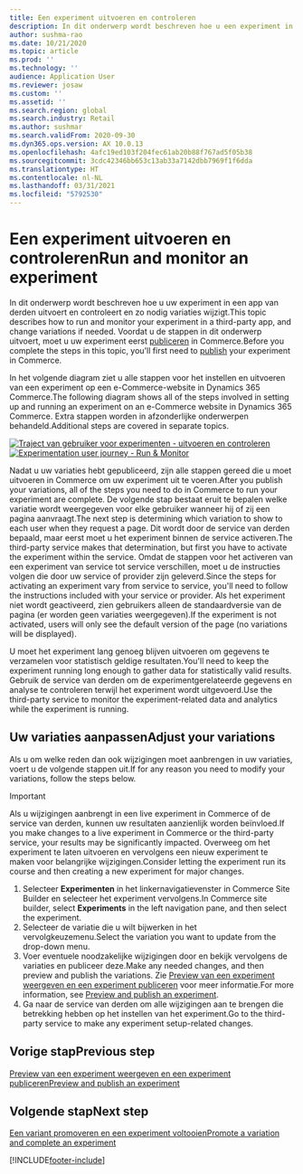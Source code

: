 ```yaml
---
title: Een experiment uitvoeren en controleren
description: In dit onderwerp wordt beschreven hoe u een experiment in een service van derden uitvoert en controleert. Verder wordt beschreven hoe u wijzigingen aanbrengt in variaties nadat het experiment is gestart.
author: sushma-rao
ms.date: 10/21/2020
ms.topic: article
ms.prod: ''
ms.technology: ''
audience: Application User
ms.reviewer: josaw
ms.custom: ''
ms.assetid: ''
ms.search.region: global
ms.search.industry: Retail
ms.author: sushmar
ms.search.validFrom: 2020-09-30
ms.dyn365.ops.version: AX 10.0.13
ms.openlocfilehash: 4afc19ed103f204fec61ab20b88f767ad5f05b38
ms.sourcegitcommit: 3cdc42346bb653c13ab33a7142dbb7969f1f6dda
ms.translationtype: HT
ms.contentlocale: nl-NL
ms.lasthandoff: 03/31/2021
ms.locfileid: "5792530"
---
```

# <a name="run-and-monitor-an-experiment"></a><span data-ttu-id="58655-104">Een experiment uitvoeren en controleren</span><span class="sxs-lookup"><span data-stu-id="58655-104">Run and monitor an experiment</span></span>

<span data-ttu-id="58655-105">In dit onderwerp wordt beschreven hoe u uw experiment in een app van derden uitvoert en controleert en zo nodig variaties wijzigt.</span><span class="sxs-lookup"><span data-stu-id="58655-105">This topic describes how to run and monitor your experiment in a third-party app, and change variations if needed.</span></span> <span data-ttu-id="58655-106">Voordat u de stappen in dit onderwerp uitvoert, moet u uw experiment eerst [publiceren](experimentation-preview-publish.md) in Commerce.</span><span class="sxs-lookup"><span data-stu-id="58655-106">Before you complete the steps in this topic, you'll first need to [publish](experimentation-preview-publish.md) your experiment in Commerce.</span></span> 

<span data-ttu-id="58655-107">In het volgende diagram ziet u alle stappen voor het instellen en uitvoeren van een experiment op een e-Commerce-website in Dynamics 365 Commerce.</span><span class="sxs-lookup"><span data-stu-id="58655-107">The following diagram shows all of the steps involved in setting up and running an experiment on an e-Commerce website in Dynamics 365 Commerce.</span></span> <span data-ttu-id="58655-108">Extra stappen worden in afzonderlijke onderwerpen behandeld.</span><span class="sxs-lookup"><span data-stu-id="58655-108">Additional steps are covered in separate topics.</span></span>

<span data-ttu-id="58655-109">[ ![Traject van gebruiker voor experimenten - uitvoeren en controleren](./media/experimentation_run_monitor.svg) ](./media/experimentation_run_monitor.svg#lightbox)</span><span class="sxs-lookup"><span data-stu-id="58655-109">[ ![Experimentation user journey - Run & Monitor](./media/experimentation_run_monitor.svg) ](./media/experimentation_run_monitor.svg#lightbox)</span></span>

<span data-ttu-id="58655-110">Nadat u uw variaties hebt gepubliceerd, zijn alle stappen gereed die u moet uitvoeren in Commerce om uw experiment uit te voeren.</span><span class="sxs-lookup"><span data-stu-id="58655-110">After you publish your variations, all of the steps you need to do in Commerce to run your experiment are complete.</span></span> <span data-ttu-id="58655-111">De volgende stap bestaat eruit te bepalen welke variatie wordt weergegeven voor elke gebruiker wanneer hij of zij een pagina aanvraagt.</span><span class="sxs-lookup"><span data-stu-id="58655-111">The next step is determining which variation to show to each user when they request a page.</span></span> <span data-ttu-id="58655-112">Dit wordt door de service van derden bepaald, maar eerst moet u het experiment binnen de service activeren.</span><span class="sxs-lookup"><span data-stu-id="58655-112">The third-party service makes that determination, but first you have to activate the experiment within the service.</span></span> <span data-ttu-id="58655-113">Omdat de stappen voor het activeren van een experiment van service tot service verschillen, moet u de instructies volgen die door uw service of provider zijn geleverd.</span><span class="sxs-lookup"><span data-stu-id="58655-113">Since the steps for activating an experiment vary from service to service, you'll need to follow the instructions included with your service or provider.</span></span> <span data-ttu-id="58655-114">Als het experiment niet wordt geactiveerd, zien gebruikers alleen de standaardversie van de pagina (er worden geen variaties weergegeven).</span><span class="sxs-lookup"><span data-stu-id="58655-114">If the experiment is not activated, users will only see the default version of the page (no variations will be displayed).</span></span>

<span data-ttu-id="58655-115">U moet het experiment lang genoeg blijven uitvoeren om gegevens te verzamelen voor statistisch geldige resultaten.</span><span class="sxs-lookup"><span data-stu-id="58655-115">You'll need to keep the experiment running long enough to gather data for statistically valid results.</span></span> <span data-ttu-id="58655-116">Gebruik de service van derden om de experimentgerelateerde gegevens en analyse te controleren terwijl het experiment wordt uitgevoerd.</span><span class="sxs-lookup"><span data-stu-id="58655-116">Use the third-party service to monitor the experiment-related data and analytics while the experiment is running.</span></span>

## <a name="adjust-your-variations"></a><span data-ttu-id="58655-117">Uw variaties aanpassen</span><span class="sxs-lookup"><span data-stu-id="58655-117">Adjust your variations</span></span>
<span data-ttu-id="58655-118">Als u om welke reden dan ook wijzigingen moet aanbrengen in uw variaties, voert u de volgende stappen uit.</span><span class="sxs-lookup"><span data-stu-id="58655-118">If for any reason you need to modify your variations, follow the steps below.</span></span>

> [!IMPORTANT]
> <span data-ttu-id="58655-119">Als u wijzigingen aanbrengt in een live experiment in Commerce of de service van derden, kunnen uw resultaten aanzienlijk worden beïnvloed.</span><span class="sxs-lookup"><span data-stu-id="58655-119">If you make changes to a live experiment in Commerce or the third-party service, your results may be significantly impacted.</span></span> <span data-ttu-id="58655-120">Overweeg om het experiment te laten uitvoeren en vervolgens een nieuw experiment te maken voor belangrijke wijzigingen.</span><span class="sxs-lookup"><span data-stu-id="58655-120">Consider letting the experiment run its course and then creating a new experiment for major changes.</span></span>

1. <span data-ttu-id="58655-121">Selecteer **Experimenten** in het linkernavigatievenster in Commerce Site Builder en selecteer het experiment vervolgens.</span><span class="sxs-lookup"><span data-stu-id="58655-121">In Commerce site builder, select **Experiments** in the left navigation pane, and then select the experiment.</span></span> 
1. <span data-ttu-id="58655-122">Selecteer de variatie die u wilt bijwerken in het vervolgkeuzemenu.</span><span class="sxs-lookup"><span data-stu-id="58655-122">Select the variation you want to update from the drop-down menu.</span></span>
1. <span data-ttu-id="58655-123">Voer eventuele noodzakelijke wijzigingen door en bekijk vervolgens de variaties en publiceer deze.</span><span class="sxs-lookup"><span data-stu-id="58655-123">Make any needed changes, and then preview and publish the variations.</span></span> <span data-ttu-id="58655-124">Zie [Preview van een experiment weergeven en een experiment publiceren](experimentation-preview-publish.md) voor meer informatie.</span><span class="sxs-lookup"><span data-stu-id="58655-124">For more information, see [Preview and publish an experiment](experimentation-preview-publish.md).</span></span>
1. <span data-ttu-id="58655-125">Ga naar de service van derden om alle wijzigingen aan te brengen die betrekking hebben op het instellen van het experiment.</span><span class="sxs-lookup"><span data-stu-id="58655-125">Go to the third-party service to make any experiment setup-related changes.</span></span>
    
## <a name="previous-step"></a><span data-ttu-id="58655-126">Vorige stap</span><span class="sxs-lookup"><span data-stu-id="58655-126">Previous step</span></span>
[<span data-ttu-id="58655-127">Preview van een experiment weergeven en een experiment publiceren</span><span class="sxs-lookup"><span data-stu-id="58655-127">Preview and publish an experiment</span></span>](experimentation-preview-publish.md)

## <a name="next-step"></a><span data-ttu-id="58655-128">Volgende stap</span><span class="sxs-lookup"><span data-stu-id="58655-128">Next step</span></span>
[<span data-ttu-id="58655-129">Een variant promoveren en een experiment voltooien</span><span class="sxs-lookup"><span data-stu-id="58655-129">Promote a variation and complete an experiment</span></span>](experimentation-review-complete.md)


[!INCLUDE[footer-include](../includes/footer-banner.md)]